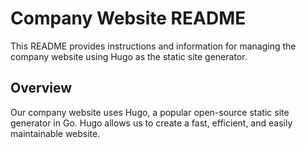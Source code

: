 # Company Website README
This README provides instructions and information for managing the company website using Hugo as the static site generator.

## Overview
Our company website uses Hugo, a popular open-source static site generator in Go. Hugo allows us to create a fast, efficient, and easily maintainable website.
